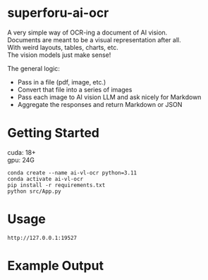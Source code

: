 # superforu-ai-ocr
A very simple way of OCR-ing a document of AI vision.  
Documents are meant to be a visual representation after all.  
With weird layouts, tables, charts, etc.   
The vision models just make sense!   

The general logic:
- Pass in a file (pdf, image, etc.) 
- Convert that file into a series of images 
- Pass each image to AI vision LLM and ask nicely for Markdown 
- Aggregate the responses and return Markdown or JSON

# Getting Started
cuda: 18+  
gpu: 24G
```
conda create --name ai-vl-ocr python=3.11
conda activate ai-vl-ocr
pip install -r requirements.txt
python src/App.py
```

# Usage
```
http://127.0.0.1:19527
```

# Example Output
